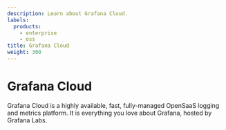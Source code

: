```yaml
---
description: Learn about Grafana Cloud.
labels:
  products:
    - enterprise
    - oss
title: Grafana Cloud
weight: 300
---
```


# Grafana Cloud

Grafana Cloud is a highly available, fast, fully-managed OpenSaaS logging and metrics platform. It is everything you love about Grafana, hosted by Grafana Labs.
